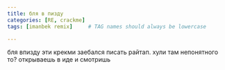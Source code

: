 ```yaml
---
title: бля в пизду
categories: [RE, crackme]
tags: [imanbek remix]     # TAG names should always be lowercase

---
```



бля впизду эти крекми 
заебался писать райтап. 
хули там непонятного то? открываешь в иде и смотришь









